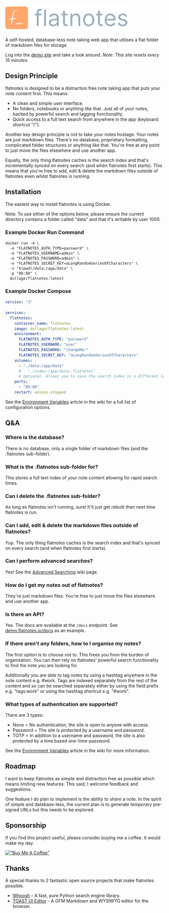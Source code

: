 ![Logo](docs/logo.svg)

A self-hosted, database-less note taking web app that utilises a flat folder of markdown files for storage.

Log into the [demo site](https://demo.flatnotes.io) and take a look around. *Note: This site resets every 15 minutes.*


## Design Principle

flatnotes is designed to be a distraction free note taking app that puts your note content first. This means:

* A clean and simple user interface.
* No folders, notebooks or anything like that. Just all of your notes, backed by powerful search and tagging functionality.
* Quick access to a full text search from anywhere in the app (keyboard shortcut "/").

Another key design principle is not to take your notes hostage. Your notes are just markdown files. There's no database, proprietary formatting, complicated folder structures or anything like that. You're free at any point to just move the files elsewhere and use another app.

Equally, the only thing flatnotes caches is the search index and that's incrementally synced on every search (and when flatnotes first starts). This means that you're free to add, edit & delete the markdown files outside of flatnotes even whilst flatnotes is running.


## Installation

The easiest way to install flatnotes is using Docker.

Note: To use either of the options below, please ensure the current directory contains a folder called "data" and that it's writable by user 1000.

### Example Docker Run Command

```shell
docker run -d \
  -e "FLATNOTES_AUTH_TYPE=password" \
  -e "FLATNOTES_USERNAME=admin" \
  -e "FLATNOTES_PASSWORD=admin" \
  -e "FLATNOTES_SECRET_KEY=aLongRandomSeriesOfCharacters" \
  -v "$(pwd)/data:/app/data" \
  -p "80:80" \
  dullage/flatnotes:latest
```

### Example Docker Compose
```yaml
version: "3"

services:
  flatnotes:
    container_name: flatnotes
    image: dullage/flatnotes:latest
    environment:
      FLATNOTES_AUTH_TYPE: "password"
      FLATNOTES_USERNAME: "user"
      FLATNOTES_PASSWORD: "changeMe!"
      FLATNOTES_SECRET_KEY: "aLongRandomSeriesOfCharacters"
    volumes:
      - "./data:/app/data"
      # - "./index:/app/data/.flatnotes"
      # Optional. Allows you to save the search index in a different location. 
    ports:
      - "80:80"
    restart: unless-stopped
```

See the [Environment Variables](https://github.com/Dullage/flatnotes/wiki/Environment-Variables) article in the wiki for a full list of configuration options.


## Q&A

### Where is the database?
There is no database, only a single folder of markdown files (and the .flatnotes sub-folder).

### What is the .flatnotes sub-folder for?
This stores a full text index of your note content allowing for rapid search times.

### Can I delete the .flatnotes sub-folder?
As long as flatnotes isn't running, sure! It'll just get rebuilt then next time flatnotes is run.

### Can I add, edit & delete the markdown files outside of flatnotes?
Yup. The only thing flatnotes caches is the search index and that's synced on every search (and when flatnotes first starts).

### Can I perform advanced searches?
Yes! See the [Advanced Searching](https://github.com/Dullage/flatnotes/wiki/Advanced-Searching) wiki page.

### How do I get my notes out of flatnotes?
They're just markdown files.  You're free to just move the files elsewhere and use another app.

### Is there an API?
Yes. The docs are available at the `/docs` endpoint. See [demo.flatnotes.io/docs](https://demo.flatnotes.io/docs) as an example.

### If there aren't any folders, how to I organise my notes?
The first option is to choose not to. This frees you from the burden of organisation. You can then rely on flatnotes' powerful search functionality to find the note you are looking for. 

Additionally you are able to tag notes by using a hashtag anywhere in the note content e.g. #work. Tags are indexed separately from the rest of the content and so can be searched separately either by using the field prefix e.g. "tags:work" or using the hashtag shortcut e.g. "#work".

### What types of authentication are supported?
There are 3 types:

- None = No authentication, the site is open to anyone with access.
- Password = The site is protected by a username and password.
- TOTP = In addition to a username and password, the site is also protected by a time based one-time-password.

See the [Environment Variables](https://github.com/Dullage/flatnotes/wiki/Environment-Variables) article in the wiki for more information.


## Roadmap

I want to keep flatnotes as simple and distraction free as possible which means limiting new features. This said, I welcome feedback and suggestions.

One feature I do plan to implement is the ability to *share* a note. In the spirit of simple and database-less, the current plan is to generate temporary pre-signed URLs but this needs to be explored.


## Sponsorship

If you find this project useful, please consider buying me a coffee. It would make my day.

[!["Buy Me A Coffee"](https://www.buymeacoffee.com/assets/img/custom_images/orange_img.png)](https://www.buymeacoffee.com/dullage)


## Thanks

A special thanks to 2 fantastic open source projects that make flatnotes possible.

* [Whoosh](https://whoosh.readthedocs.io/en/latest/intro.html) - A fast, pure Python search engine library.
* [TOAST UI Editor](https://ui.toast.com/tui-editor) - A GFM Markdown and WYSIWYG editor for the browser.
